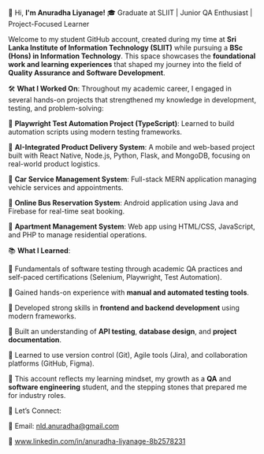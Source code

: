 👋 Hi, **I'm Anuradha Liyanage!**
🎓 Graduate at SLIIT | Junior QA Enthusiast | Project-Focused Learner

Welcome to my student GitHub account, created during my time at **Sri Lanka Institute of Information Technology (SLIIT)** while pursuing a **BSc (Hons) in Information Technology**. This space showcases the **foundational work and learning experiences** that shaped my journey into the field of **Quality Assurance and Software Development**.


🛠️ **What I Worked On**:
Throughout my academic career, I engaged in several hands-on projects that strengthened my knowledge in development, testing, and problem-solving:

🔹 **Playwright Test Automation Project (TypeScript)**: Learned to build automation scripts using modern testing frameworks.

🔹 **AI-Integrated Product Delivery System**: A mobile and web-based project built with React Native, Node.js, Python, Flask, and MongoDB, focusing on real-world product logistics.

🔹 **Car Service Management System**: Full-stack MERN application managing vehicle services and appointments.

🔹 **Online Bus Reservation System**: Android application using Java and Firebase for real-time seat booking.

🔹 **Apartment Management System**: Web app using HTML/CSS, JavaScript, and PHP to manage residential operations.



📚 **What I Learned**:

🔹 Fundamentals of software testing through academic QA practices and self-paced certifications (Selenium, Playwright, Test Automation).

🔹 Gained hands-on experience with **manual and automated testing tools**.

🔹 Developed strong skills in **frontend and backend development** using modern frameworks.

🔹 Built an understanding of **API testing**, **database design**, and **project documentation**.

🔹 Learned to use version control (Git), Agile tools (Jira), and collaboration platforms (GitHub, Figma).



🌱 This account reflects my learning mindset, my growth as a **QA** and **software engineering** student, and the stepping stones that prepared me for industry roles.



🔗 Let’s Connect:

📧 Email: nld.anuradha@gmail.com

💼 www.linkedin.com/in/anuradha-liyanage-8b2578231
